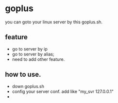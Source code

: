 # goplus
you can goto your linux server by this goplus.sh.

## feature
* go to server by ip
* go to server by alias;
* need to add other feature.

## how to use.
* down goplus.sh
* config your server conf. add like "my_svr 127.0.0.1"
*
